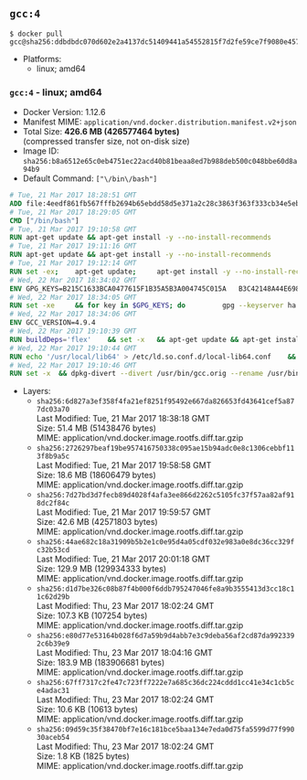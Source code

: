 ## `gcc:4`

```console
$ docker pull gcc@sha256:ddbdbdc070d602e2a4137dc51409441a54552815f7d2fe59ce7f9080e457c562
```

-	Platforms:
	-	linux; amd64

### `gcc:4` - linux; amd64

-	Docker Version: 1.12.6
-	Manifest MIME: `application/vnd.docker.distribution.manifest.v2+json`
-	Total Size: **426.6 MB (426577464 bytes)**  
	(compressed transfer size, not on-disk size)
-	Image ID: `sha256:b8a6512e65c0eb4751ec22acd40b81beaa8ed7b988deb500c048bbe60d8a94b9`
-	Default Command: `["\/bin\/bash"]`

```dockerfile
# Tue, 21 Mar 2017 18:28:51 GMT
ADD file:4eedf861fb567fffb2694b65ebdd58d5e371a2c28c3863f363f333cb34e5eb7b in / 
# Tue, 21 Mar 2017 18:29:05 GMT
CMD ["/bin/bash"]
# Tue, 21 Mar 2017 19:10:58 GMT
RUN apt-get update && apt-get install -y --no-install-recommends 		ca-certificates 		curl 		wget 	&& rm -rf /var/lib/apt/lists/*
# Tue, 21 Mar 2017 19:11:16 GMT
RUN apt-get update && apt-get install -y --no-install-recommends 		bzr 		git 		mercurial 		openssh-client 		subversion 				procps 	&& rm -rf /var/lib/apt/lists/*
# Tue, 21 Mar 2017 19:12:14 GMT
RUN set -ex; 	apt-get update; 	apt-get install -y --no-install-recommends 		autoconf 		automake 		bzip2 		file 		g++ 		gcc 		imagemagick 		libbz2-dev 		libc6-dev 		libcurl4-openssl-dev 		libdb-dev 		libevent-dev 		libffi-dev 		libgdbm-dev 		libgeoip-dev 		libglib2.0-dev 		libjpeg-dev 		libkrb5-dev 		liblzma-dev 		libmagickcore-dev 		libmagickwand-dev 		libncurses-dev 		libpng-dev 		libpq-dev 		libreadline-dev 		libsqlite3-dev 		libssl-dev 		libtool 		libwebp-dev 		libxml2-dev 		libxslt-dev 		libyaml-dev 		make 		patch 		xz-utils 		zlib1g-dev 				$( 			if apt-cache show 'default-libmysqlclient-dev' 2>/dev/null | grep -q '^Version:'; then 				echo 'default-libmysqlclient-dev'; 			else 				echo 'libmysqlclient-dev'; 			fi 		) 	; 	rm -rf /var/lib/apt/lists/*
# Wed, 22 Mar 2017 18:34:02 GMT
ENV GPG_KEYS=B215C1633BCA0477615F1B35A5B3A004745C015A 	B3C42148A44E6983B3E4CC0793FA9B1AB75C61B8 	90AA470469D3965A87A5DCB494D03953902C9419 	80F98B2E0DAB6C8281BDF541A7C8C3B2F71EDF1C 	7F74F97C103468EE5D750B583AB00996FC26A641 	33C235A34C46AA3FFB293709A328C3A2C3C45C06
# Wed, 22 Mar 2017 18:34:05 GMT
RUN set -xe 	&& for key in $GPG_KEYS; do 		gpg --keyserver ha.pool.sks-keyservers.net --recv-keys "$key"; 	done
# Wed, 22 Mar 2017 18:34:06 GMT
ENV GCC_VERSION=4.9.4
# Wed, 22 Mar 2017 19:10:39 GMT
RUN buildDeps='flex' 	&& set -x 	&& apt-get update && apt-get install -y $buildDeps --no-install-recommends 	&& rm -r /var/lib/apt/lists/* 	&& curl -fSL "http://ftpmirror.gnu.org/gcc/gcc-$GCC_VERSION/gcc-$GCC_VERSION.tar.bz2" -o gcc.tar.bz2 	&& curl -fSL "http://ftpmirror.gnu.org/gcc/gcc-$GCC_VERSION/gcc-$GCC_VERSION.tar.bz2.sig" -o gcc.tar.bz2.sig 	&& gpg --batch --verify gcc.tar.bz2.sig gcc.tar.bz2 	&& mkdir -p /usr/src/gcc 	&& tar -xf gcc.tar.bz2 -C /usr/src/gcc --strip-components=1 	&& rm gcc.tar.bz2* 	&& cd /usr/src/gcc 	&& ./contrib/download_prerequisites 	&& { rm *.tar.* || true; } 	&& dir="$(mktemp -d)" 	&& cd "$dir" 	&& /usr/src/gcc/configure 		--disable-multilib 		--enable-languages=c,c++,fortran,go 	&& make -j"$(nproc)" 	&& make install-strip 	&& cd .. 	&& rm -rf "$dir" 	&& apt-get purge -y --auto-remove $buildDeps
# Wed, 22 Mar 2017 19:10:44 GMT
RUN echo '/usr/local/lib64' > /etc/ld.so.conf.d/local-lib64.conf 	&& ldconfig -v
# Wed, 22 Mar 2017 19:10:46 GMT
RUN set -x 	&& dpkg-divert --divert /usr/bin/gcc.orig --rename /usr/bin/gcc 	&& dpkg-divert --divert /usr/bin/g++.orig --rename /usr/bin/g++ 	&& dpkg-divert --divert /usr/bin/gfortran.orig --rename /usr/bin/gfortran 	&& update-alternatives --install /usr/bin/cc cc /usr/local/bin/gcc 999
```

-	Layers:
	-	`sha256:6d827a3ef358f4fa21ef8251f95492e667da826653fd43641cef5a877dc03a70`  
		Last Modified: Tue, 21 Mar 2017 18:38:18 GMT  
		Size: 51.4 MB (51438476 bytes)  
		MIME: application/vnd.docker.image.rootfs.diff.tar.gzip
	-	`sha256:2726297beaf19be957416750338c095ae15b94adc0e8c1306cebbf113f8b9a5c`  
		Last Modified: Tue, 21 Mar 2017 19:58:58 GMT  
		Size: 18.6 MB (18606479 bytes)  
		MIME: application/vnd.docker.image.rootfs.diff.tar.gzip
	-	`sha256:7d27bd3d7fecb89d4028f4afa3ee866d2262c5105fc37f57aa82af918dc2f84c`  
		Last Modified: Tue, 21 Mar 2017 19:59:57 GMT  
		Size: 42.6 MB (42571803 bytes)  
		MIME: application/vnd.docker.image.rootfs.diff.tar.gzip
	-	`sha256:44ae682c18a31909b5b2e1c0e95d4a05cdf032e983a0e8dc36cc329fc32b53cd`  
		Last Modified: Tue, 21 Mar 2017 20:01:18 GMT  
		Size: 129.9 MB (129934333 bytes)  
		MIME: application/vnd.docker.image.rootfs.diff.tar.gzip
	-	`sha256:d1d7be326c08b87f4b000f6ddb795247046fe8a9b3555413d3cc18c11c62d29b`  
		Last Modified: Thu, 23 Mar 2017 18:02:24 GMT  
		Size: 107.3 KB (107254 bytes)  
		MIME: application/vnd.docker.image.rootfs.diff.tar.gzip
	-	`sha256:e80d77e53164b028f6d7a59b9d4abb7e3c9deba56af2cd87da9923392c6b39e9`  
		Last Modified: Thu, 23 Mar 2017 18:04:16 GMT  
		Size: 183.9 MB (183906681 bytes)  
		MIME: application/vnd.docker.image.rootfs.diff.tar.gzip
	-	`sha256:67ff7317c2fe47c723ff7222e7a685c36dc224cddd1cc41e34c1cb5ce4adac31`  
		Last Modified: Thu, 23 Mar 2017 18:02:24 GMT  
		Size: 10.6 KB (10613 bytes)  
		MIME: application/vnd.docker.image.rootfs.diff.tar.gzip
	-	`sha256:09d59c35f38470bf7e16c181bce5baa134e7eda0d75fa5599d77f99030aceb54`  
		Last Modified: Thu, 23 Mar 2017 18:02:24 GMT  
		Size: 1.8 KB (1825 bytes)  
		MIME: application/vnd.docker.image.rootfs.diff.tar.gzip
